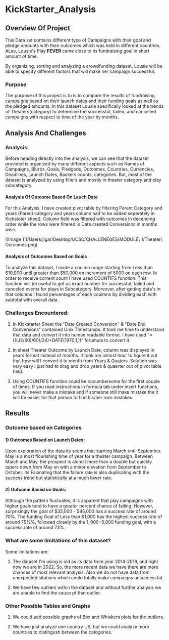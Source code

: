 # KickStarter_Analysis

## Overview Of Project

This Data set contains different type of Campaigns with their goal and pledge amounts with their outcomes which was held in different countries. ALso, Lousie's Play **FEVER** came close to its fundraising goal in short amount of time.

By organizing, sorting and analyzing a crowdfunding dataset, Lousie will be able to specify different factors that will make her campaign successful. 

### Purpose

The purpose of this project is to is to compare the results of fundraising campaigns based on their launch dates and their funding goals as well as the pledged amounts. In this dataset Lousie specifically looked at the trends of Theaters(category) to determine the successful, failed, and cancelled campaigns with respect to time of the year by months.

## Analysis And Challenges

### Analysis:

Before heading directly into the analysis, we can see that the dataset provided is organized by many different aspects such as Names of Campaigns, Blurbs, Goals, Pledgeds, Outcomes, Countries, Currencies, Deadlines, Launch Dates, Backers counts, categories. But, most of the dataset is analyzed by using filters and mostly in theater category and play subcategory.

#### Analysis Of Outcome Based On Lauch Date

For this Analysis, I have created pivot table by filtering Parent Category and years (Parent category and years column had to be added seperately in Kickstater sheet). Column field was filtered with outcomes in decending order while the rows were filtered in Date created Conversions in months wise.

![Image 1](/Users/jigar/Desktop/UCSD/CHALLENEGES/MODULE\ 1/Theater\ Outcomes.png)

#### Analysis of Outcomes Based on Goals

To analyze this dataset, I made a coulmn range starting from Less than $10,000 until greater than $50,000 on increment of 5000 on each row. In order to receive corrent count I have used COUNTIFS function. This function will be useful to get us exact number for successful, failed and canceled events for plays in Subcategory. Moreover, after getting data's in that columns I found percentages of each coulmns by dividing each with subtotal with overall data.

### Challenges Encountered:

1) In Kickstarter Sheet the "Date Created Conversion" & "Date End Conversions" contained Unix TImestamps. It took me time to understand that data and convert it into human readable format. I have used "=(((J2/60)/60)/24)+DATE(1970,1,1)" forumula to convert it.

2) In sheet Theater Outcome by Launch Date, column was displayed in years format instead of months. It took me almost hour to figure it out that hpw will I convert it to month from Years & Quaters. Solution was very easy I just had to drag and drop years & quaerter out of pivot table field.

3) Using COUNTIFS function could be cucumbersome for the first couple of times. If you read instructions in formula tab under insert functions, you will never make a mistake and if someone still make mistake the it will be easier for that person to find his/her own mistakes. 

## Results

### Outcome based on Categories 

#### 1) Outcomes Based on Launch Dates:

Upon exploration of the data its seems that starting March until September, May is a most flourishing time of year for a theater campaign. Between March and May, the prospect is alomst more than a double but quickly tapers down from May on with a minor elevation from September to October. Its Facinating that the failure rate is also duplicating with the success trend but statistically at a much lower rate.


#### 2) Outcome Based on Goals:

Although the pattern fluctuates, it is apparent that play campaigns with higher goals tend to have a greater percent chance of failing. However, surprisingly the goal of $35,000 - $45,000 has a success rate of around 70%. The funding Goal of Less than $1,000 has the highest success rate of around 75%%, followed closely by the $1,000-$5,000 funding goal, with a success rate of around 73%.

### What are some limitations of this dataset?
Some limitations are:

1) The dataset I'm using is old as its data from year 2014-2016, and right now we are in 2022. So, the more recent data we have there are more chances of most relevant analysis. Also we do not have data from unexpected situtions which could totally make campaigns unsuccessful.

2) We have few outliers within the dataset and without further analysis we are unable to find the cause pf that outlier.

### Other Possible Tables and Graphs

1) We could add possible graphs of Box and Whiskers plots for the outliers.

2) We have just analyze one country US, but we could analyze more countries to distingush between the catogeries.









